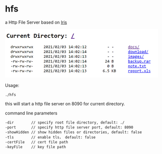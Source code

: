 # hfs
a Http File Server based on [Iris](https://github.com/kataras/iris)

<img src="https://github.com/tuhao1020/filerepo/blob/master/images/hfs.png">

Usage:
```
./hfs
```

this will start a http file server on 8090 for current directory.

command line parameters
```
-dir        // specify root file directory, default: ./
-port       // specify http file server port, default: 8090
-showHidden // show hidden files or directories, default: false
-tls        // enable tls， default: false
-certFile   // cert file path
-keyFile    // key file path
```
